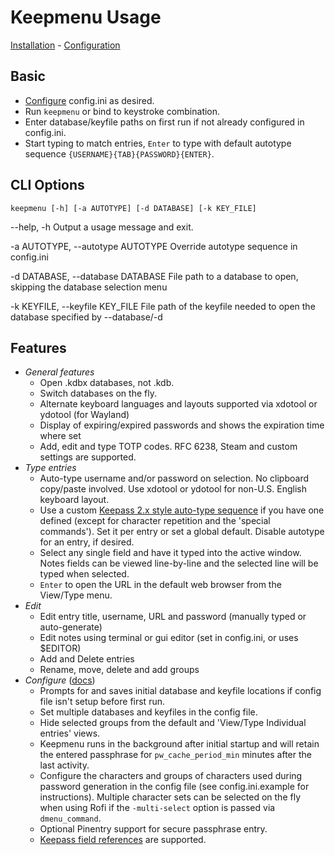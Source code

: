 # Keepmenu Usage

[Installation](install.md) - [Configuration](configure.md)

## Basic

- [Configure](docs/configure.md) config.ini as desired.
- Run `keepmenu` or bind to keystroke combination.
- Enter database/keyfile paths on first run if not already configured in config.ini.
- Start typing to match entries, `Enter` to type with default autotype sequence
  `{USERNAME}{TAB}{PASSWORD}{ENTER}`.

## CLI Options

`keepmenu [-h] [-a AUTOTYPE] [-d DATABASE] [-k KEY_FILE]`

--help, -h Output a usage message and exit.

-a AUTOTYPE, --autotype AUTOTYPE Override autotype sequence in config.ini

-d DATABASE, --database DATABASE File path to a database to open, skipping the database selection menu

-k KEYFILE, --keyfile KEY_FILE File path of the keyfile needed to open the database specified by --database/-d

## Features

- *General features*
    - Open .kdbx databases, not .kdb.
    - Switch databases on the fly.
    - Alternate keyboard languages and layouts supported via xdotool or ydotool (for
      Wayland)
    - Display of expiring/expired passwords and shows the expiration time where set
    - Add, edit and type TOTP codes. RFC 6238, Steam and custom settings are supported.
- *Type entries*
    - Auto-type username and/or password on selection. No clipboard copy/paste
      involved. Use xdotool or ydotool for non-U.S. English keyboard layout.
    - Use a custom [Keepass 2.x style auto-type sequence][1] if you have one defined
      (except for character repetition and the 'special commands'). Set it per entry
      or set a global default. Disable autotype for an entry, if desired.
    - Select any single field and have it typed into the active window. Notes fields
      can be viewed line-by-line and the selected line will be typed when
      selected.
    - `Enter` to open the URL in the default web browser from the View/Type menu.
- *Edit*
    - Edit entry title, username, URL and password (manually typed or auto-generate)
    - Edit notes using terminal or gui editor (set in config.ini, or uses $EDITOR)
    - Add and Delete entries
    - Rename, move, delete and add groups
- *Configure* ([docs](configure.md))
    - Prompts for and saves initial database and keyfile locations if config file
      isn't setup before first run.
    - Set multiple databases and keyfiles in the config file.
    - Hide selected groups from the default and 'View/Type Individual entries' views.
    - Keepmenu runs in the background after initial startup and will retain the
      entered passphrase for `pw_cache_period_min` minutes after the last activity.
    - Configure the characters and groups of characters used during password
      generation in the config file (see config.ini.example for instructions).
      Multiple character sets can be selected on the fly when using Rofi if the
      `-multi-select` option is passed via `dmenu_command`.
    - Optional Pinentry support for secure passphrase entry.
    - [Keepass field references][2] are supported.

[1]: https://keepass.info/help/base/autotype.html#autoseq "Keepass 2.x codes"
[2]: https://keepass.info/help/base/fieldrefs.html "Keepass field references"
